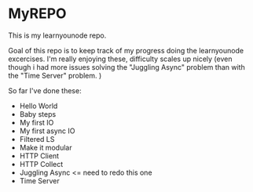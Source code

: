 # MyREPO
This is my learnyounode repo. 

Goal of this repo is to keep track of my progress doing the learnyounode excercises. 
I'm really enjoying these, difficulty scales up nicely (even though i had more issues solving the "Juggling Async" problem than with the "Time Server" problem. )

So far I've done these: 
* Hello World
* Baby steps
* My first IO
* My first async IO
* Filtered LS
* Make it modular
* HTTP Client
* HTTP Collect
* Juggling Async <= need to redo this one
* Time Server
